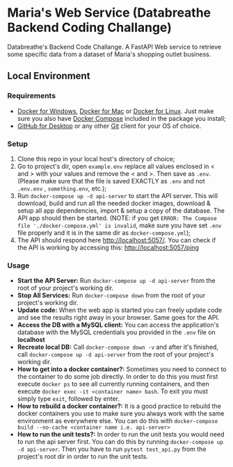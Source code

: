 # Maria's Web Service (Databreathe Backend Coding Challange)
 Databreathe's Backend Code Challange. A FastAPI Web service to retrieve some specific data from a dataset of 
 Maria's shopping outlet business. 

## Local Environment

### Requirements

* [Docker for Windows](https://www.docker.com/docker-windows), [Docker for Mac](https://www.docker.com/docker-windows)
  or [Docker for Linux](https://hub.docker.com/search?offering=community&q=&operating_system=linux). Just
  make sure you also have [Docker Compose](https://docs.docker.com/compose/) included in the package you install;
* [GitHub for Desktop](https://desktop.github.com/) or any other [Git](https://git-scm.com/) client for your OS of
  choice.

### Setup

1. Clone this repo in your local host's directory of choice;
1. Go to project's dir, open `example.env` replace all values enclosed in < and > with your values and remove the <
   and >. Then save as `.env`. (Please make sure that the file is saved EXACTLY as `.env` and not `.env.env`
   , `something.env`, etc.);
1. Run `docker-compose up -d api-server` to start the API server. This will download, build and run all the needed
   docker images, download & setup all app dependеnсies, import & setup a copy of the database. The API app should
   then be started. (NOTE: if you get `ERROR: The Compose file './docker-compose.yml' is invalid`, make sure you
   have set `.env` file properly and it is in the same dir as `docker-compose.yml`);
1. The API should respond here [http://localhost:5057/](http://localhost:5057/). 
   You can check if the API is working by accessing this: [http://localhost:5057/ping](http://localhost:5057/ping)

### Usage

* **Start the API Server:** Run `docker-compose up -d api-server` from the root of your project's working dir.
* **Stop All Services:** Run `docker-compose down` from the root of your project's working dir.
* **Update code:** When the web app is started you can freely update code and see the results right away in your
  browser. Same goes for the API.
* **Access the DB with a MySQL client:** You can access the application's database with the MySQL credentials you provided 
  in the `.env` file on **localhost**
* **Recreate local DB:** Call `docker-compose down -v` and after it's finished, call `docker-compose up -d api-server`
  from the root of your project's working dir. 
* **How to get into a docker container?:** Sometimes you need to connect to the container to do some job directly. In
  order to do this you must first execute `docker ps` to see all currently running containers, and then
  execute `docker exec -it <container name> bash`. To exit you must simply type `exit`, followed by enter.
* **How to rebuild a docker container?:** It is a good practice to rebuild the docker containers you use to make sure
  you always work with the same environment as everywhere else. You can do this
  with `docker-compose build --no-cache <container name i.e. api-server>`
* **How to run the unit tests?:** In order to run the unit tests you would need to run the api server first.
  You can do this by running `docker-compose up -d api-server`. Then you have to run `pytest test_api.py` from the project's 
  root dir in order to run the unit tests.